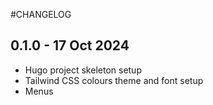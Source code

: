 #CHANGELOG

## 0.1.0 - 17 Oct 2024

- Hugo project skeleton setup
- Tailwind CSS colours theme and font setup
- Menus
